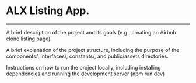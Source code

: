 # ALX Listing App.

---
A brief description of the project and its goals (e.g., creating an Airbnb clone listing page).

A brief explanation of the project structure, including the purpose of the components/, interfaces/, constants/, and public/assets directories.

Instructions on how to run the project locally, including installing dependencies and running the development server (npm run dev)